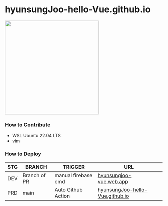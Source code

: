 # hyunsungJoo-hello-Vue.github.io
<img src="https://github.com/hyunsungJoo-hello-Vue/hyunsungJoo-hello-Vue.github.io/assets/91647614/05f9b00e-7be2-419c-9cc6-a28ba8ab5d72
" width=300 />

### How to Contribute
- WSL Ubuntu 22.04 LTS
- vim

### How to Deploy
|STG|BRANCH|TRIGGER|URL|
|------|---|---|---|
|DEV|Branch of PR|manual firebase cmd|[hyunsungjoo-vue.web.app](https://hyunsungjoo-vue.web.app/)|
|PRD|main|Auto Github Action|[hyunsungJoo-hello-Vue.github.io](https://hyunsungjoo-hello-vue.github.io/)|
```bash


```
